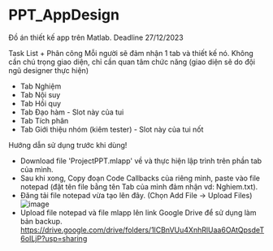 # PPT_AppDesign
Đồ án thiết kế app trên Matlab. Deadline 27/12/2023

Task List + Phân công
Mỗi người sẽ đảm nhận 1 tab và thiết kế nó. Không cần chú trọng giao diện, chỉ cần quan tâm chức năng (giao diện sẽ do đội ngũ designer thực hiện)
-  Tab Nghiệm
-  Tab Nội suy
-  Tab Hồi quy
-  Tab Đạo hàm - Slot này của tui
-  Tab Tích phân 
-  Tab Giới thiệu nhóm (kiêm tester) - Slot này của tui nốt

Hướng dẫn sử dụng trước khi dùng!
- Download file 'ProjectPPT.mlapp' về và thực hiện lập trình trên phần tab của mình.
- Sau khi xong, Copy đoạn Code Callbacks của riêng mình, paste vào file notepad (đặt tên file bằng tên Tab của mình đảm nhận vd: Nghiem.txt).
- Đăng tải file notepad vừa tạo lên đây. (Chọn Add File -> Upload Files)
![image](https://github.com/LongLe7184/PPT_AppDesign/assets/149240182/c119cedd-42f6-4c0d-982f-d70815fc50e7)
- Upload file notepad và file mlapp lên link Google Drive để sử dụng làm bản backup.
https://drive.google.com/drive/folders/1lCBnVUu4XnhRlUaa6OAtQpsdeT6oILjP?usp=sharing
